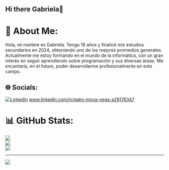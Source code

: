 ## Hi there Gabriela👋
# 💫 About Me:
Hola, mi nombre es Gabriela. Tengo 18 años y finalicé mis estudios secundarios en 2024, obteniendo uno de los mejores promedios generales.
Actualmente me estoy formando en el mundo de la informática, con un gran interés en seguir aprendiendo sobre programación y sus diversas áreas.
Me encantaría, en el futuro, poder desarrollarme profesionalmente en este campo.


## 🌐 Socials:
[![LinkedIn](https://img.shields.io/badge/LinkedIn-%230077B5.svg?logo=linkedin&logoColor=white)](www.linkedin.com/in/gaby-moya-vega-a29176347)  www.linkedin.com/in/gaby-moya-vega-a29176347
# 📊 GitHub Stats:
![](https://github-readme-stats.vercel.app/api?username=gmoyavega&theme=dark&hide_border=false&include_all_commits=false&count_private=false)<br/>
![](https://nirzak-streak-stats.vercel.app/?user=gmoyavega&theme=dark&hide_border=false)<br/>
![](https://github-readme-stats.vercel.app/api/top-langs/?username=gmoyavega&theme=dark&hide_border=false&include_all_commits=false&count_private=false&layout=compact)

---
[![](https://visitcount.itsvg.in/api?id=gmoyavega&icon=0&color=0)](https://visitcount.itsvg.in)

<!-- Proudly created with GPRM ( https://gprm.itsvg.in ) -->
<!--
**gmoyavega/gmoyavega** is a ✨ _special_ ✨ repository because its `README.md` (this file) appears on your GitHub profile.

Here are some ideas to get you started:

- 🔭 I’m currently working on ...
- 🌱 I’m currently learning ...
- 👯 I’m looking to collaborate on ...
- 🤔 I’m looking for help with ...
- 💬 Ask me about ...
- 📫 How to reach me: ...
- 😄 Pronouns: ...
- ⚡ Fun fact: ...
-->
